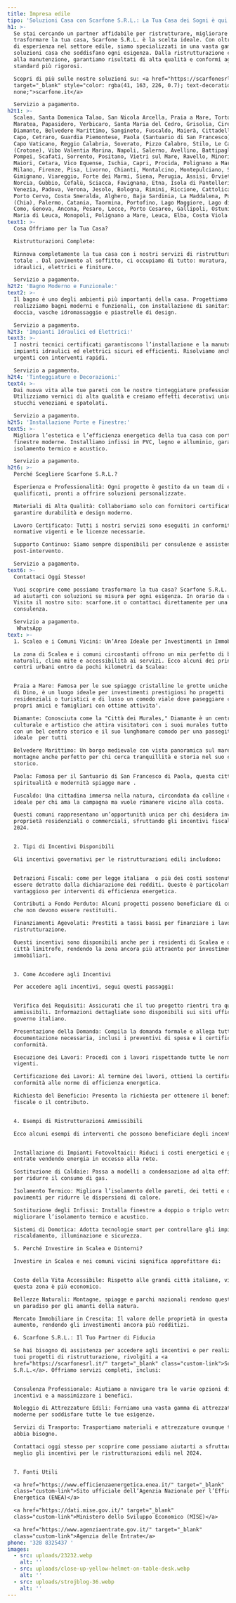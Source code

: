 ```yaml
---
title: Impresa edile
tipo: 'Soluzioni Casa con Scarfone S.R.L.: La Tua Casa dei Sogni è qui!'
h1: >-
  Se stai cercando un partner affidabile per ristrutturare, migliorare o
  trasformare la tua casa, Scarfone S.R.L. è la scelta ideale. Con oltre 40 anni
  di esperienza nel settore edile, siamo specializzati in una vasta gamma di
  soluzioni casa che soddisfano ogni esigenza. Dalla ristrutturazione completa
  alla manutenzione, garantiamo risultati di alta qualità e conformi agli
  standard più rigorosi.

  Scopri di più sulle nostre soluzioni su: <a href="https://scarfonesrl.it/"
  target="_blank" style="color: rgba(41, 163, 226, 0.7); text-decoration:
  none;">scarfone.it</a>

  Servizio a pagamento.
h2t1: >-
  Scalea, Santa Domenica Talao, San Nicola Arcella, Praia a Mare, Tortora,
  Maratea, Papasidero, Verbicaro, Santa Maria del Cedro, Grisolia, Cirella,
  Diamante, Belvedere Marittimo, Sangineto, Fuscaldo, Maierà, Cittadella del
  Capo, Cetraro, Guardia Piemontese, Paola (Santuario di San Francesco), Tropea,
  Capo Vaticano, Reggio Calabria, Soverato, Pizzo Calabro, Stilo, Le Castella
  (Crotone), Vibo Valentia Marina, Napoli, Salerno, Avellino, Battipaglia,
  Pompei, Scafati, Sorrento, Positano, Vietri sul Mare, Ravello, Minori e
  Maiori, Cetara, Vico Equense, Ischia, Capri, Procida, Polignano a Mare, Roma,
  Milano, Firenze, Pisa, Livorno, Chianti, Montalcino, Montepulciano, San
  Gimignano, Viareggio, Forte dei Marmi, Siena, Perugia, Assisi, Orvieto,
  Norcia, Gubbio, Cefalù, Sciacca, Favignana, Etna, Isola di Pantelleria, Noto,
  Venezia, Padova, Verona, Jesolo, Bologna, Rimini, Riccione, Cattolica, Torino,
  Porto Cervo, Costa Smeralda, Alghero, Baja Sardinia, La Maddalena, Pula
  (Chia), Palermo, Catania, Taormina, Portofino, Lago Maggiore, Lago di Como,
  Como, Genova, Ancona, Pesaro, Lecce, Porto Cesareo, Gallipoli, Ostuni, Santa
  Maria di Leuca, Monopoli, Polignano a Mare, Leuca, Elba, Costa Viola
text1: >-
  Cosa Offriamo per la Tua Casa?

  Ristrutturazioni Complete:

  Rinnova completamente la tua casa con i nostri servizi di ristrutturazione
  totale . Dal pavimento al soffitto, ci occupiamo di tutto: muratura, impianti
  idraulici, elettrici e finiture.

  Servizio a pagamento.
h2t2: 'Bagno Moderno e Funzionale:'
text2: >-
  Il bagno è uno degli ambienti più importanti della casa. Progettiamo e
  realizziamo bagni moderni e funzionali, con installazione di sanitari, cabine
  doccia, vasche idromassaggio e piastrelle di design.

  Servizio a pagamento.
h2t3: 'Impianti Idraulici ed Elettrici:'
text3: >-
  I nostri tecnici certificati garantiscono l’installazione e la manutenzione di
  impianti idraulici ed elettrici sicuri ed efficienti. Risolviamo anche guasti
  urgenti con interventi rapidi.

  Servizio a pagamento.
h2t4: 'Tinteggiature e Decorazioni:'
text4: >-
  Dai nuova vita alle tue pareti con le nostre tinteggiature professionali .
  Utilizziamo vernici di alta qualità e creiamo effetti decorativi unici, come
  stucchi veneziani e spatolati.

  Servizio a pagamento.
h2t5: 'Installazione Porte e Finestre:'
text5: >-
  Migliora l’estetica e l’efficienza energetica della tua casa con porte e
  finestre moderne. Installiamo infissi in PVC, legno e alluminio, garantendo
  isolamento termico e acustico.

  Servizio a pagamento.
h2t6: >-
  Perché Scegliere Scarfone S.R.L.?

  Esperienza e Professionalità: Ogni progetto è gestito da un team di esperti
  qualificati, pronti a offrire soluzioni personalizzate.

  Materiali di Alta Qualità: Collaboriamo solo con fornitori certificati per
  garantire durabilità e design moderno.

  Lavoro Certificato: Tutti i nostri servizi sono eseguiti in conformità con le
  normative vigenti e le licenze necessarie.

  Supporto Continuo: Siamo sempre disponibili per consulenze e assistenza
  post-intervento.

  Servizio a pagamento.
text6: >-
  Contattaci Oggi Stesso!

  Vuoi scoprire come possiamo trasformare la tua casa? Scarfone S.R.L. è pronta
  ad aiutarti con soluzioni su misura per ogni esigenza. In orario da ufficio.
  Visita il nostro sito: scarfone.it o contattaci direttamente per una
  consulenza. 

  Servizio a pagamento.
   WhatsApp
text: >-
  1. Scalea e i Comuni Vicini: Un’Area Ideale per Investimenti in Immobiliari

  La zona di Scalea e i comuni circostanti offrono un mix perfetto di bellezze
  naturali, clima mite e accessibilità ai servizi. Ecco alcuni dei principali
  centri urbani entro da pochi kilometri da Scalea:


  Praia a Mare: Famosa per le sue spiagge cristalline le grotte uniche e l’Isola
  di Dino, è un luogo ideale per investimenti prestigiosi ho progetti
  residenziali o turistici e di lusso un comodo viale dove paseggiare con i
  propri amici e famigliari con ottime attivita'.

  Diamante: Conosciuta come la "Città dei Murales," Diamante è un centro
  culturale e artistico che attira visitatori con i suoi murales tutto l’anno
  con un bel centro storico e il suo lunghomare comodo per una passegita e
  ideale  per tutti 

  Belvedere Marittimo: Un borgo medievale con vista panoramica sul mare,
  montagne anche perfetto per chi cerca tranquillità e storia nel suo centro
  storico.

  Paola: Famosa per il Santuario di San Francesco di Paola, questa città combina
  spiritualità e modernità spiagge mare .

  Fuscaldo: Una cittadina immersa nella natura, circondata da colline e vigneti,
  ideale per chi ama la campagna ma vuole rimanere vicino alla costa.

  Questi comuni rappresentano un’opportunità unica per chi desidera investire in
  proprietà residenziali o commerciali, sfruttando gli incentivi fiscali del
  2024.


  2. Tipi di Incentivi Disponibili

  Gli incentivi governativi per le ristrutturazioni edili includono:


  Detrazioni Fiscali: come per legge italiana  o più dei costi sostenuti può
  essere detratto dalla dichiarazione dei redditi. Questo è particolarmente
  vantaggioso per interventi di efficienza energetica.

  Contributi a Fondo Perduto: Alcuni progetti possono beneficiare di contributi
  che non devono essere restituiti.

  Finanziamenti Agevolati: Prestiti a tassi bassi per finanziare i lavori di
  ristrutturazione.

  Questi incentivi sono disponibili anche per i residenti di Scalea e delle
  città limitrofe, rendendo la zona ancora più attraente per investimenti
  immobiliari.


  3. Come Accedere agli Incentivi

  Per accedere agli incentivi, segui questi passaggi:


  Verifica dei Requisiti: Assicurati che il tuo progetto rientri tra quelli
  ammissibili. Informazioni dettagliate sono disponibili sui siti ufficiali del
  governo italiano.

  Presentazione della Domanda: Compila la domanda formale e allega tutta la
  documentazione necessaria, inclusi i preventivi di spesa e i certificati di
  conformità.

  Esecuzione dei Lavori: Procedi con i lavori rispettando tutte le normative
  vigenti.

  Certificazione dei Lavori: Al termine dei lavori, ottieni la certificazione di
  conformità alle norme di efficienza energetica.

  Richiesta del Beneficio: Presenta la richiesta per ottenere il beneficio
  fiscale o il contributo.


  4. Esempi di Ristrutturazioni Ammissibili

  Ecco alcuni esempi di interventi che possono beneficiare degli incentivi:


  Installazione di Impianti Fotovoltaici: Riduci i costi energetici e genera
  entrate vendendo energia in eccesso alla rete.

  Sostituzione di Caldaie: Passa a modelli a condensazione ad alta efficienza
  per ridurre il consumo di gas.

  Isolamento Termico: Migliora l’isolamento delle pareti, dei tetti e dei
  pavimenti per ridurre le dispersioni di calore.

  Sostituzione degli Infissi: Installa finestre a doppio o triplo vetro per
  migliorare l’isolamento termico e acustico.

  Sistemi di Domotica: Adotta tecnologie smart per controllare gli impianti di
  riscaldamento, illuminazione e sicurezza.

  5. Perché Investire in Scalea e Dintorni?

  Investire in Scalea e nei comuni vicini significa approfittare di:


  Costo della Vita Accessibile: Rispetto alle grandi città italiane, vivere in
  questa zona è più economico.

  Bellezze Naturali: Montagne, spiagge e parchi nazionali rendono questa regione
  un paradiso per gli amanti della natura.

  Mercato Immobiliare in Crescita: Il valore delle proprietà in questa zona è in
  aumento, rendendo gli investimenti ancora più redditizi.

  6. Scarfone S.R.L.: Il Tuo Partner di Fiducia

  Se hai bisogno di assistenza per accedere agli incentivi o per realizzare i
  tuoi progetti di ristrutturazione, rivolgiti a <a
  href="https://scarfonesrl.it/" target="_blank" class="custom-link">Scarfone
  S.R.L.</a>. Offriamo servizi completi, inclusi:


  Consulenza Professionale: Aiutiamo a navigare tra le varie opzioni di
  incentivi e a massimizzare i benefici.

  Noleggio di Attrezzature Edili: Forniamo una vasta gamma di attrezzature
  moderne per soddisfare tutte le tue esigenze.

  Servizi di Trasporto: Trasportiamo materiali e attrezzature ovunque tu ne
  abbia bisogno.

  Contattaci oggi stesso per scoprire come possiamo aiutarti a sfruttare al
  meglio gli incentivi per le ristrutturazioni edili nel 2024.


  7. Fonti Utili

  <a href="https://www.efficienzaenergetica.enea.it/" target="_blank"
  class="custom-link">Sito ufficiale dell’Agenzia Nazionale per l’Efficienza
  Energetica (ENEA)</a>

  <a href="https://dati.mise.gov.it/" target="_blank"
  class="custom-link">Ministero dello Sviluppo Economico (MISE)</a>

  <a href="https://www.agenziaentrate.gov.it/" target="_blank"
  class="custom-link">Agenzia delle Entrate</a>
phone: '328 8325437 '
images:
  - src: uploads/23232.webp
    alt: ''
  - src: uploads/close-up-yellow-helmet-on-table-desk.webp
    alt: ''
  - src: uploads/strojblog-36.webp
    alt: ''
---
```


